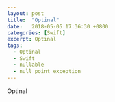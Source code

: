 ```yaml
---
layout: post
title:  "Optinal"
date:   2018-05-05 17:36:30 +0800
categories: [Swift]
excerpt: Optinal
tags:
  - Optinal
  - Swift
  - nullable
  - null point exception
---
```


Optinal

